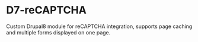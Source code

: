 # D7-reCAPTCHA
Custom Drupal8 module for reCAPTCHA integration, supports page caching and multiple forms displayed on one page.
